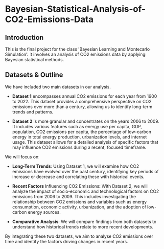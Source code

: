 # Bayesian-Statistical-Analysis-of-CO2-Emissions-Data


## Introduction

This is the final project for the class 'Bayesian Learning and Montecarlo Simulation'. It involves an analysis of CO2 emissions data by applying Bayesian statistical methods.


## Datasets & Outline

We have included two main datasets in our analysis.

  - **Dataset 1** encompasses annual CO2 emissions for each year from 1900 to 2022. This dataset provides a comprehensive perspective on CO2 emissions over more than a century, allowing us to identify long-term trends and patterns.

  - **Dataset 2** is more granular and concentrates on the years 2006 to 2009. It includes various features such as energy use per capita, GDP, population, CO2 emissions per capita, the percentage of low-carbon energy in total energy production, urbanization levels, and internet usage. This dataset allows for a detailed analysis of specific factors that may influence CO2 emissions during a recent, focused timeframe.


We will focus on:

  - **Long-Term Trends**: Using Dataset 1, we will examine how CO2 emissions have evolved over the past century, identifying key periods of increase or decrease and correlating these with historical events.

  - **Recent Factors** Influencing CO2 Emissions: With Dataset 2, we will analyze the impact of socio-economic and technological factors on CO2 emissions from 2006 to 2009. This includes investigating the relationship between CO2 emissions and variables such as energy consumption, economic activity, urbanization, and the adoption of low-carbon energy sources.

  - **Comparative Analysis**: We will compare findings from both datasets to understand how historical trends relate to more recent developments.

By integrating these two datasets, we aim to analyse CO2 emissions over time and identify the factors driving changes in recent years.
